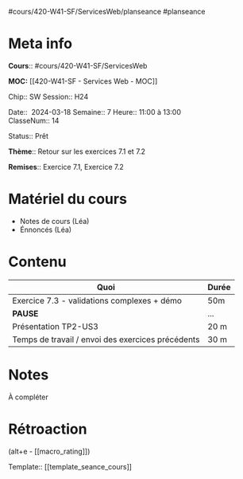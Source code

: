 #cours/420-W41-SF/ServicesWeb/planseance #planseance
# Meta info

**Cours**:: #cours/420-W41-SF/ServicesWeb 

**MOC:** [[420-W41-SF - Services Web - MOC]]

Chip:: <span class="chip cours-2">SW</span>
Session:: H24

Date::  2024-03-18 
Semaine:: 7
Heure:: 11:00 à 13:00  
ClasseNum:: 14

Status:: <span class="chip ready">Prêt</span>

**Thème**:: Retour sur les exercices 7.1 et 7.2

**Remises**:: Exercice 7.1, Exercice 7.2

# Matériel du cours
* Notes de cours (Léa)
* Énnoncés (Léa)
# Contenu

| Quoi                                              | Durée |
| ------------------------------------------------- | ----- |
| Exercice 7.3 - validations complexes + démo       | 50m   |
| **PAUSE**                                         | ...   |
| Présentation TP2-US3                              | 20 m  |
| Temps de travail / envoi des exercices précédents | 30 m  |
# Notes
À compléter

# Rétroaction
(alt+e - [[macro_rating]])

Template:: [[template_seance_cours]]